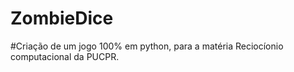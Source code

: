 # ZombieDice

#Criação de um jogo 100% em python, para a matéria Reciocíonio computacional da PUCPR.
